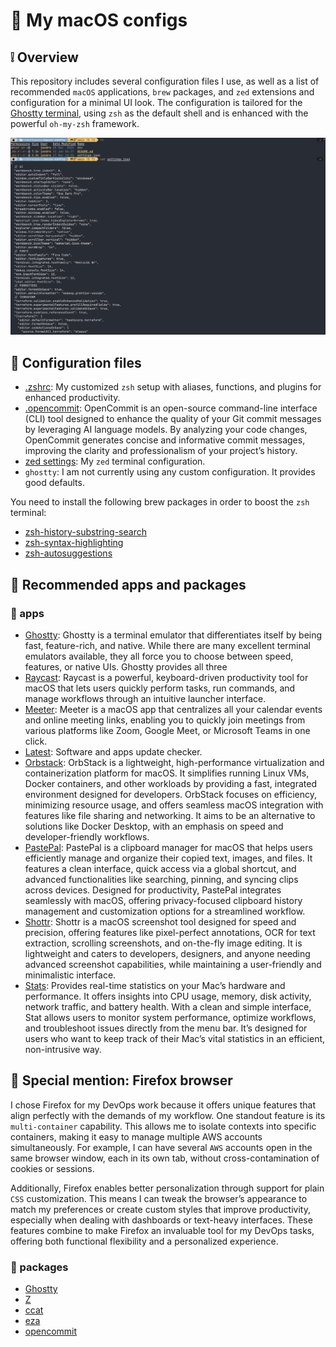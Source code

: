 # :green_apple: My macOS configs

## :grey_exclamation: Overview

This repository includes several configuration files I use, as well as a list of recommended `macOS` applications, `brew` packages, and `zed` extensions and configuration for a minimal UI look. The configuration is tailored for the [Ghostty terminal](https://github.com/ghostty-org/ghostty), using `zsh` as the default shell and is enhanced with the powerful `oh-my-zsh` framework.

![terminal](./doc/img/terminal.png)

## :wrench: Configuration files

- [.zshrc](./.zshrc): My customized `zsh` setup with aliases, functions, and plugins for enhanced productivity.
- [.opencommit](./.opencommit): OpenCommit is an open-source command-line interface (CLI) tool designed to enhance the quality of your Git commit messages by leveraging AI language models. By analyzing your code changes, OpenCommit generates concise and informative commit messages, improving the clarity and professionalism of your project’s history.
- [zed settings](./settings.json): My `zed` terminal configuration.
- `ghostty`: I am not currently using any custom configuration. It provides good defaults.

You need to install the following brew packages in order to boost the `zsh` terminal:

- [zsh-history-substring-search](https://github.com/zsh-users/zsh-history-substring-search)
- [zsh-syntax-highlighting](https://github.com/zsh-users/zsh-syntax-highlighting)
- [zsh-autosuggestions](https://github.com/zsh-users/zsh-autosuggestions)

## :dango: Recommended apps and packages

### :apple: apps

- [Ghostty](https://github.com/ghostty-org/ghostty): Ghostty is a terminal emulator that differentiates itself by being fast, feature-rich, and native. While there are many excellent terminal emulators available, they all force you to choose between speed, features, or native UIs. Ghostty provides all three
- [Raycast](https://www.raycast.com/): Raycast is a powerful, keyboard-driven productivity tool for macOS that lets users quickly perform tasks, run commands, and manage workflows through an intuitive launcher interface.
- [Meeter](https://apps.apple.com/de/app/meeter-for-zoom-teams-co/id1510445899?l=en-GB&mt=12): Meeter is a macOS app that centralizes all your calendar events and online meeting links, enabling you to quickly join meetings from various platforms like Zoom, Google Meet, or Microsoft Teams in one click.
- [Latest](https://apps.apple.com/de/app/meeter-for-zoom-teams-co/id1510445899?l=en-GB&mt=12): Software and apps update checker.
- [Orbstack](https://orbstack.dev/): OrbStack is a lightweight, high-performance virtualization and containerization platform for macOS. It simplifies running Linux VMs, Docker containers, and other workloads by providing a fast, integrated environment designed for developers. OrbStack focuses on efficiency, minimizing resource usage, and offers seamless macOS integration with features like file sharing and networking. It aims to be an alternative to solutions like Docker Desktop, with an emphasis on speed and developer-friendly workflows.
- [PastePal](https://apps.apple.com/es/app/pastepal-clipboard-manager/id1503446680): PastePal is a clipboard manager for macOS that helps users efficiently manage and organize their copied text, images, and files. It features a clean interface, quick access via a global shortcut, and advanced functionalities like searching, pinning, and syncing clips across devices. Designed for productivity, PastePal integrates seamlessly with macOS, offering privacy-focused clipboard history management and customization options for a streamlined workflow.
- [Shottr](https://shottr.cc/): Shottr is a macOS screenshot tool designed for speed and precision, offering features like pixel-perfect annotations, OCR for text extraction, scrolling screenshots, and on-the-fly image editing. It is lightweight and caters to developers, designers, and anyone needing advanced screenshot capabilities, while maintaining a user-friendly and minimalistic interface.
- [Stats](https://github.com/exelban/stats): Provides real-time statistics on your Mac’s hardware and performance. It offers insights into CPU usage, memory, disk activity, network traffic, and battery health. With a clean and simple interface, Stat allows users to monitor system performance, optimize workflows, and troubleshoot issues directly from the menu bar. It’s designed for users who want to keep track of their Mac’s vital statistics in an efficient, non-intrusive way.

## :goat: Special mention: Firefox browser

I chose Firefox for my DevOps work because it offers unique features that align perfectly with the demands of my workflow. One standout feature is its `multi-container` capability. This allows me to isolate contexts into specific containers, making it easy to manage multiple AWS accounts simultaneously. For example, I can have several `AWS` accounts open in the same browser window, each in its own tab, without cross-contamination of cookies or sessions.

Additionally, Firefox enables better personalization through support for plain `CSS` customization. This means I can tweak the browser’s appearance to match my preferences or create custom styles that improve productivity, especially when dealing with dashboards or text-heavy interfaces. These features combine to make Firefox an invaluable tool for my DevOps tasks, offering both functional flexibility and a personalized experience.


### :space_invader: packages

- [Ghostty](https://github.com/ghostty-org/ghostty)
- [Z](https://github.com/jethrokuan/z)
- [ccat](https://github.com/owenthereal/ccat)
- [eza](https://github.com/eza-community/eza)
- [opencommit](https://github.com/di-sukharev/opencommit)

